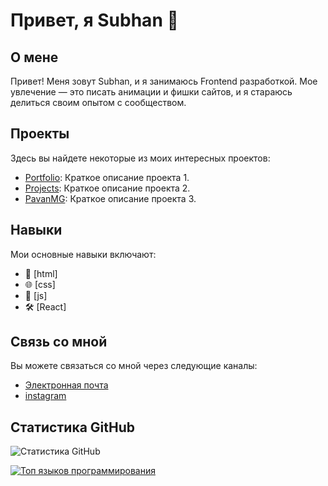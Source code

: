 # Привет, я Subhan 👋

## О мене

Привет! Меня зовут Subhan, и я занимаюсь Frontend разработкой. Мое увлечение — это писать анимации и фишки сайтов, и я стараюсь делиться своим опытом с сообществом.

## Проекты

Здесь вы найдете некоторые из моих интересных проектов:

- [Portfolio](https://grom1806.github.io/portfolio/): Краткое описание проекта 1.
- [Projects](https://grom1806.github.io/portfolio/): Краткое описание проекта 2.
- [PavanMG](https://grom1806.github.io/portfolio/): Краткое описание проекта 3.

## Навыки

Мои основные навыки включают:

- 🚀 [html]
- 🌐 [css]
- 🔧 [js]
-  🛠️ [React]

## Связь со мной

Вы можете связаться со мной через следующие каналы:

- [Электронная почта](mailto:s76945964@gmail.com)
- [instagram](https://www.instagram.com/subkhon5877/)

## Статистика GitHub

![Статистика GitHub](https://github-readme-stats.vercel.app/api?username=Grom1806&show_icons=true&theme=radical)

[![Топ языков программирования](https://github-readme-stats.vercel.app/api/top-langs/?username=Grom1806&layout=compact)](https://github.com/anuraghazra/github-readme-stats)

